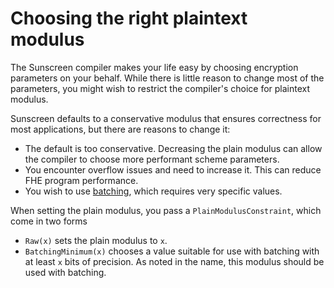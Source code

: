 # Choosing the right plaintext modulus
The Sunscreen compiler makes your life easy by choosing encryption parameters on your behalf. While there is little reason to change most of the parameters, you might wish to restrict the compiler's choice for plaintext modulus.

Sunscreen defaults to a conservative modulus that ensures correctness for most applications, but there are reasons to change it:
* The default is too conservative. Decreasing the plain modulus can allow the compiler to choose more performant scheme parameters.
* You encounter overflow issues and need to increase it. This can reduce FHE program performance.
* You wish to use [batching](/advanced/batching/batching.md), which requires very specific values.

When setting the plain modulus, you pass a `PlainModulusConstraint`, which come in two forms
* `Raw(x)` sets the plain modulus to `x`.
* `BatchingMinimum(x)` chooses a value suitable for use with batching with at least `x` bits of precision. As noted in the name, this modulus should be used with batching.
